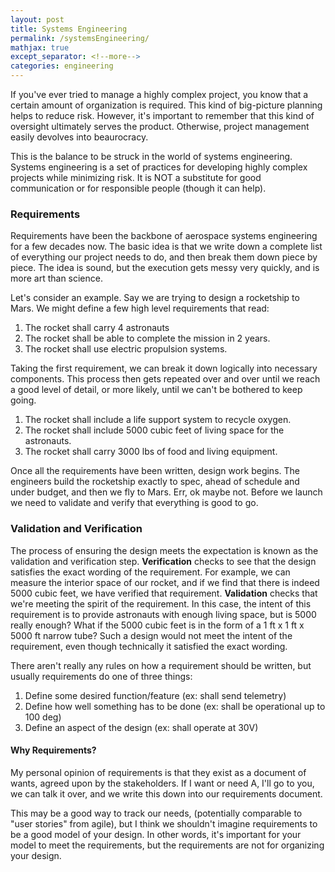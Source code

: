 ```yaml
---
layout: post
title: Systems Engineering
permalink: /systemsEngineering/
mathjax: true
except_separator: <!--more-->
categories: engineering
---
```


If you've ever tried to manage a highly complex project, you know that a certain amount of organization is required. This kind of big-picture planning helps to reduce risk. However, it's important to remember that this kind of oversight ultimately serves the product. Otherwise, project management easily devolves into beaurocracy.

This is the balance to be struck in the world of systems engineering. Systems engineering is a set of practices for developing highly complex projects while minimizing risk. It is NOT a substitute for good communication or for responsible people (though it can help).

<!--more-->

### Requirements

Requirements have been the backbone of aerospace systems engineering for a few decades now. The basic idea is that we write down a complete list of everything our project needs to do, and then break them down piece by piece. The idea is sound, but the execution gets messy very quickly, and is more art than science. 

Let's consider an example. Say we are trying to design a rocketship to Mars. We might define a few high level requirements that read:

1. The rocket shall carry 4 astronauts
2. The rocket shall be able to complete the mission in 2 years.
3. The rocket shall use electric propulsion systems.

Taking the first requirement, we can break it down logically into necessary components. This process then gets repeated over and over until we reach a good level of detail, or more likely, until we can't be bothered to keep going.

1. The rocket shall include a life support system to recycle oxygen.
2. The rocket shall include 5000 cubic feet of living space for the astronauts.
3. The rocket shall carry 3000 lbs of food and living equipment. 

Once all the requirements have been written, design work begins. The engineers build the rocketship exactly to spec, ahead of schedule and under budget, and then we fly to Mars. Err, ok maybe not. Before we launch we need to validate and verify that everything is good to go.

### Validation and Verification

The process of ensuring the design meets the expectation is known as the validation and verification step. **Verification** checks to see that the design satisfies the exact wording of the requirement. For example, we can measure the interior space of our rocket, and if we find that there is indeed 5000 cubic feet, we have verified that requirement. **Validation** checks that we're meeting the spirit of the requirement. In this case, the intent of this requirement is to provide astronauts with enough living space, but is 5000 really enough? What if the 5000 cubic feet is in the form of a 1 ft x 1 ft x 5000 ft narrow tube? Such a design would not meet the intent of the requirement, even though technically it satisfied the exact wording. 

There aren't really any rules on how a requirement should be written, but usually requirements do one of three things:

1. Define some desired function/feature (ex: shall send telemetry)
2. Define how well something has to be done (ex: shall be operational up to 100 deg)
3. Define an aspect of the design (ex: shall operate at 30V)


#### Why Requirements?

My personal opinion of requirements is that they exist as a document of wants, agreed upon by the stakeholders. If I want or need A, I'll go to you, we can talk it over, and we write this down into our requirements document. 

This may be a good way to track our needs, (potentially comparable to "user stories" from agile), but I think we shouldn't imagine requirements to be a good model of your design. In other words, it's important for your model to meet the requirements, but the requirements are not for organizing your design. 


